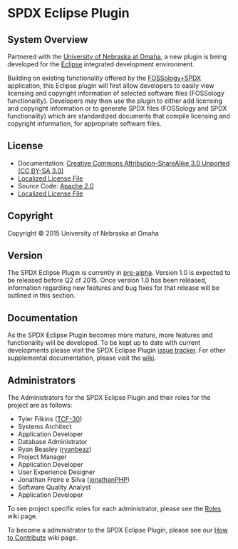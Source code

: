 SPDX Eclipse Plugin
===================

System Overview
---------------

Partnered with the [University of Nebraska at Omaha](http://www.unomaha.edu/), a new plugin is being developed for the [Eclipse](https://eclipse.org/home/index.php) integrated development environment.

Building on existing functionality offered by the [FOSSology+SPDX](https://spdx.org/tools/community/fossologyspdx) application, this Eclipse plugin will first allow developers to easily view licensing and copyright information of selected software files (FOSSology functionality). Developers may then use the plugin to either add licensing and copyright information or to generate SPDX files (FOSSology and SPDX functionality) which are standardized documents that compile licensing and copyright information, for appropriate software files.  

License
-------
 - Documentation: [Creative Commons Attribution-ShareAlike 3.0 Unported (CC BY-SA 3.0)](https://creativecommons.org/licenses/by-sa/3.0/)
  -  [Localized License File](https://github.com/TCF-30/SPDX_Eclipse_Plugin/blob/master/DocumentationLicense)
 - Source Code: [Apache 2.0](http://www.apache.org/licenses/LICENSE-2.0)
  -  [Localized License File](https://github.com/TCF-30/SPDX_Eclipse_Plugin/blob/master/SourceLicense)

Copyright
---------

Copyright © 2015 University of Nebraska at Omaha

Version
-------

The SPDX Eclipse Plugin is currently in [pre-alpha](https://en.wikipedia.org/wiki/Software_release_life_cycle).  Version 1.0 is expected to be released before Q2 of 2015.  Once version 1.0 has been released, information regarding new features and bug fixes for that release will be outlined in this section.

Documentation
-------------

As the SPDX Eclipse Plugin becomes more mature, more features and functionality will be developed. To be kept up to date with current developments please visit the SPDX Eclipse Plugin [issue tracker](https://github.com/TCF-30/SPDX_Eclipse_Plugin/issues).  For other supplemental documentation, please visit the  [wiki](https://github.com/TCF-30/SPDX_Eclipse_Plugin/wiki).

Administrators
------------

The Administrators for the SPDX Eclipse Plugin and their roles for the project are as follows:

- Tyler Filkins ([TCF-30](https://github.com/TCF-30))
 - Systems Architect
 - Application Developer
 - Database Administrator
- Ryan Beasley ([ryanbeaz](https://github.com/ryanbeaz)) 
 - Project Manager
 - Application Developer
 - User Experience Designer
- Jonathan Freire e Silva ([jonathanPHP](https://github.com/jonathanPHP))
 - Software Quality Analyst
 - Application Developer

To see project specific roles for each administrator, please see the [Roles](https://github.com/TCF-30/SPDX_Eclipse_Plugin/wiki/Roles) wiki page.
 
To become a administrator to the SPDX Eclipse Plugin, please see our [How to Contribute](https://github.com/TCF-30/SPDX_Eclipse_Plugin/wiki/How-To-Contribute) wiki page.

